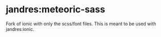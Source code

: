 # jandres:meteoric-sass

Fork of ionic with only the scss/font files. This is meant to be used with jandres:ionic.